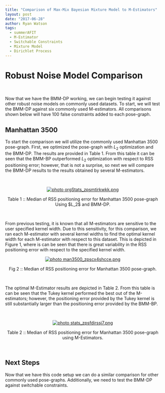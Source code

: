 ```yaml
---
title: "Comparison of Max-Mix Bayesian Mixture Model to M-Estimators"
layout: post
date: "2017-06-28"
author: Ryan Watson 
tags:
  - summerAFIT
  - M-Estimator
  - Switchable Constraints
  - Mixture Model
  - Dirichlet Process
---
```


# Robust Noise Model Comparison 
<br>

Now that we have the BMM-DP working, we can begin testing it against other robust noise models on commonly used datasets. To start, we will test the BMM-DP  against six commonly used M-estimators. All comparisons shown below will have 100 false constraints added to each pose-graph.
<br>

## Manhattan 3500

To start the comparison we will utilize the commonly used Manhattan 3500 pose-graph. First, we optimized the pose-graph with $L_2$ optimization and the BMM-DP. The results are provided in Table 1. From this table it can be seen that the BMM-BP outperformed $L_2$ optimization with respect to RSS positioning error; however, that is not a surprise, so next we will compare the BMM-DP results to the results obtained by several M-estimators.

<br>
<p align="center">
<a href="https://lh3.googleusercontent.com/wi89keNtlh8vJ1Il5f8HPtP2SH2PF67f5wtmupoq_Uck6k-YfpYaqmN3yXxrhYI549QbMYu-G4VE4-UdOufUk5-TTf6_FTlw_TDmiby9BKjCmtyJ67aDwRZDGZgm__-Z3FtmSVpsub7tyQsWf7iYYxr9FruQLRAb4jDPAF00ZbinsDUwBg3lLONXVzD5X8hjxWSzp5bFPnJR3RzD24hjazl1Qfea9gQID84pbhTjhjvU2mNXUw0WK5nQ1pfLmC0WXQq_O9E9d2jTTZhRaKf-eHacj1BuHDMlgFTW5kIE7yDxLrURvufCVvY11dlocImfYlm1iIjaGUOAbSemT8Tkp7sYdtqOMrDIUEDV1ZQkAgx-Zggd3i_38NQ7tsvvLF0kkUooK-9ycctpg-sPsUskQKZcn72mR1iwkHCDw3FFxIx4ADOSLMUx0sIOg1pXZTO1wSgFeHwAoop03OinNR2274mIYXVJsOgGy8E4k82KMqtzAK39doMF8MmCYUWa1F67437OwocC4COjNOg_HuHL36z4_hE91C-YpsIzocW-_Y4kQchUBywnEEnwpv3z5olQWRkehSj9PBUmoIJUtCB6CzYTCmYdfBaa-iFI1jECDwVt1FEfSwxx=w395-h78-no" target="_blank"><img src="https://lh3.googleusercontent.com/wi89keNtlh8vJ1Il5f8HPtP2SH2PF67f5wtmupoq_Uck6k-YfpYaqmN3yXxrhYI549QbMYu-G4VE4-UdOufUk5-TTf6_FTlw_TDmiby9BKjCmtyJ67aDwRZDGZgm__-Z3FtmSVpsub7tyQsWf7iYYxr9FruQLRAb4jDPAF00ZbinsDUwBg3lLONXVzD5X8hjxWSzp5bFPnJR3RzD24hjazl1Qfea9gQID84pbhTjhjvU2mNXUw0WK5nQ1pfLmC0WXQq_O9E9d2jTTZhRaKf-eHacj1BuHDMlgFTW5kIE7yDxLrURvufCVvY11dlocImfYlm1iIjaGUOAbSemT8Tkp7sYdtqOMrDIUEDV1ZQkAgx-Zggd3i_38NQ7tsvvLF0kkUooK-9ycctpg-sPsUskQKZcn72mR1iwkHCDw3FFxIx4ADOSLMUx0sIOg1pXZTO1wSgFeHwAoop03OinNR2274mIYXVJsOgGy8E4k82KMqtzAK39doMF8MmCYUWa1F67437OwocC4COjNOg_HuHL36z4_hE91C-YpsIzocW-_Y4kQchUBywnEEnwpv3z5olQWRkehSj9PBUmoIJUtCB6CzYTCmYdfBaa-iFI1jECDwVt1FEfSwxx=w395-h78-no" border="0" alt=" photo orgStats_zpsmtirkwkk.png"/></a>
</p>
<p align="center">
Table 1 :: Median of RSS positioning error for Manhattan 3500 pose-graph Using $L_2$ and BMM-DP.   
</p>
<br>


From previous testing, it is known that all M-estimators are sensitive to the user specified kernel width. Due to this sensitivity, for this comparison, we ran each M-estimator with several kernel widths to find the optimal kernel width for each M-estimator with respect to this dataset. This is depicted in Figure 1, where is can be seen that there is great variability in the RSS positioning error with respect to the specified kernel width.


<p align="center">
<a href="https://lh3.googleusercontent.com/r7vVJDjzVpURgWrryIMEmuEx3TQ0XzjEVby3CjkHFGngexWo6gz_Ddd7Qa2EKRWU91yV76iGaNswgUokhgdP91njofkBxFoHCnW4Nnek8XrRnpt0e2577uPXVJXTA9YRWYinuwNDGGkSQY2KVwKZ39eYCtOumuP9_uN9H9vI_NntjpatKLegX4xG_gEkJUoXO9XnEnJNPqYa8F4yhwbOPAdvXi3o6ihUQ59bkThwZ0RgkZeyRIoyvwGPXDkMSok_3xNldwe1wTUCR5OomwM705du5OY63IBYGiTsaF0MvHMnbvgY9XypnDrNEIOyDoHvSJoJuAXMAi8WZGTJO2YmhVa6IJ3blY2cW06ZrDj68C_lOYkOSjXBFcQEmGcKjQuZVUtUqf8VhTL9bwQwrJdCwZdKxaTuoNXmFhnAN_ScWI-FRXl-4g-kDwH4f-hagsdjg4zXVmhQHGgU2ZKTh5SBojxFHdcpAC_JeADtChBbIYXxInoO6lsm_cuwh82qlX6eEw4cR9DmXtn5gPEto64GvDDpmiSGW4rTXnhCU_A9h63OFkNZZmDo1s-2Pt6MCvDtxvtqdFDx93uTp8558FSE_-yv5Fv7izVIojOoBKzP8aeZxDelpit4=w1024-h539-no" target="_blank"><img src="https://lh3.googleusercontent.com/r7vVJDjzVpURgWrryIMEmuEx3TQ0XzjEVby3CjkHFGngexWo6gz_Ddd7Qa2EKRWU91yV76iGaNswgUokhgdP91njofkBxFoHCnW4Nnek8XrRnpt0e2577uPXVJXTA9YRWYinuwNDGGkSQY2KVwKZ39eYCtOumuP9_uN9H9vI_NntjpatKLegX4xG_gEkJUoXO9XnEnJNPqYa8F4yhwbOPAdvXi3o6ihUQ59bkThwZ0RgkZeyRIoyvwGPXDkMSok_3xNldwe1wTUCR5OomwM705du5OY63IBYGiTsaF0MvHMnbvgY9XypnDrNEIOyDoHvSJoJuAXMAi8WZGTJO2YmhVa6IJ3blY2cW06ZrDj68C_lOYkOSjXBFcQEmGcKjQuZVUtUqf8VhTL9bwQwrJdCwZdKxaTuoNXmFhnAN_ScWI-FRXl-4g-kDwH4f-hagsdjg4zXVmhQHGgU2ZKTh5SBojxFHdcpAC_JeADtChBbIYXxInoO6lsm_cuwh82qlX6eEw4cR9DmXtn5gPEto64GvDDpmiSGW4rTXnhCU_A9h63OFkNZZmDo1s-2Pt6MCvDtxvtqdFDx93uTp8558FSE_-yv5Fv7izVIojOoBKzP8aeZxDelpit4=w1024-h539-no" border="0" alt=" photo man3500_zpscx4shcce.png"/></a>
</p>
<p align="center">
Fig 2 :: Median of RSS positioning error for Manhattan 3500 pose-graph.   
</p>
<br>


The optimal M-Estimator results are depicted in Table 2. From this table is can be seen that the Tukey kernel performed the best out of the M-estimators; however, the positioning error provided by the Tukey kernel is still substantially larger than the positioning error provided by the BMM-BP.

<br>

<p align="center">
<a href="https://lh3.googleusercontent.com/viM8M3KTneLgf781o-KJSVQ8gr7lVZZhDAUrvDcNtxQ4m6jGN6TT3TA3tS6mt1vFNdlbuv9KX6pDRjwHllNj9XzyXkjQ6FDcqTWTwl4JjW7EEaHhEKXxF3ddK6Qu-IP7bugcEXurjJx_1zBLAZcIMQ5503m-u9F_iYdpqvWxxx7HVpLILppfqsoM3Ku_cR0BFa4q0nQSYWgqR_I0EGZjUguEWtRqr8X183bHfrHPaj0bKutSww3AfTAcPuVQ5iB1RiHoYgeBcZaHwyRIUlXTrDYxdJ0lZRLpO7tFck208LCO-Y14mzf6PoLlcjuoCQQHPmJf5vVKQCrOEJjnHZzBKV9ZoYJUiAkN4o71FIa9CwkzJiEYZThsTBcjV8-eBpfZgipZWXSSJ6ZUQNdt4_7L_V9EjjbmRuhsG1-VwCsTFqcE7PNBGbSFvro9YPzU-urltA-g5eiOrbF7om_RbSHvALZm1PzYoQ0UOxwfbR8AYEsMnjhl-J90FkEpOwauRgLWYMb4z4U6FwlRn2xNkJaOsJLpIacE2HcK73z2loJ8zoLGIvsCozLTRWBRql1I45x1IuNeHVGWFjPwmntM-6rdzEt8XR_BrCVUbRBkoI1ORI6GYdxlYlCJ=w467-h154-no" target="_blank"><img src="https://lh3.googleusercontent.com/viM8M3KTneLgf781o-KJSVQ8gr7lVZZhDAUrvDcNtxQ4m6jGN6TT3TA3tS6mt1vFNdlbuv9KX6pDRjwHllNj9XzyXkjQ6FDcqTWTwl4JjW7EEaHhEKXxF3ddK6Qu-IP7bugcEXurjJx_1zBLAZcIMQ5503m-u9F_iYdpqvWxxx7HVpLILppfqsoM3Ku_cR0BFa4q0nQSYWgqR_I0EGZjUguEWtRqr8X183bHfrHPaj0bKutSww3AfTAcPuVQ5iB1RiHoYgeBcZaHwyRIUlXTrDYxdJ0lZRLpO7tFck208LCO-Y14mzf6PoLlcjuoCQQHPmJf5vVKQCrOEJjnHZzBKV9ZoYJUiAkN4o71FIa9CwkzJiEYZThsTBcjV8-eBpfZgipZWXSSJ6ZUQNdt4_7L_V9EjjbmRuhsG1-VwCsTFqcE7PNBGbSFvro9YPzU-urltA-g5eiOrbF7om_RbSHvALZm1PzYoQ0UOxwfbR8AYEsMnjhl-J90FkEpOwauRgLWYMb4z4U6FwlRn2xNkJaOsJLpIacE2HcK73z2loJ8zoLGIvsCozLTRWBRql1I45x1IuNeHVGWFjPwmntM-6rdzEt8XR_BrCVUbRBkoI1ORI6GYdxlYlCJ=w467-h154-no" border="0" alt=" photo stats_zpsfdirssj7.png"/></a>
</p>
<p align="center">
Table 2 :: Median of RSS positioning error for Manhattan 3500 pose-graph using M-Estimators.   
</p>

<br>



## Next Steps

Now that we have this code setup we can do a similar comparison for other commonly used pose-graphs. Additionally, we need to test the BMM-DP against switchable constraints.

